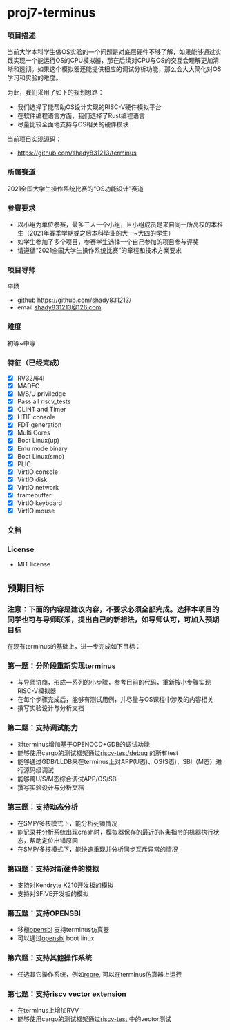 # proj7-terminus
### 项目描述
当前大学本科学生做OS实验的一个问题是对底层硬件不够了解，如果能够通过实践实现一个能运行OS的CPU模拟器，那在后续对CPU与OS的交互会理解更加清晰和透彻。如果这个模拟器还能提供相应的调试分析功能，那么会大大简化对OS学习和实验的难度。

为此，我们采用了如下的规划思路：
- 我们选择了能帮助OS设计实现的RISC-V硬件模拟平台
- 在软件编程语言方面，我们选择了Rust编程语言
- 尽量比较全面地支持与OS相关的硬件模块

当前项目实现源码：
- https://github.com/shady831213/terminus

### 所属赛道

2021全国大学生操作系统比赛的“OS功能设计”赛道

### 参赛要求
- 以小组为单位参赛，最多三人一个小组，且小组成员是来自同一所高校的本科生（2021年春季学期或之后本科毕业的大一~大四的学生）
- 如学生参加了多个项目，参赛学生选择一个自己参加的项目参与评奖
- 请遵循“2021全国大学生操作系统比赛”的章程和技术方案要求

### 项目导师

李旸
- github https://github.com/shady831213/
- email shady831213@126.com

### 难度

初等~中等

### 特征（已经完成）
- [x] RV32/64I
- [x] MADFC
- [x] M/S/U priviledge
- [x] Pass all riscv_tests
- [x] CLINT and Timer
- [x] HTIF console
- [x] FDT generation
- [x] Multi Cores
- [x] Boot Linux(up)
- [x] Emu mode binary
- [x] Boot Linux(smp)
- [x] PLIC
- [x] VirtIO console
- [x] VirtIO disk
- [x] VirtIO network
- [x] framebuffer
- [x] VirtIO keyboard
- [x] VirtIO mouse

### 文档


### License

- MIT license

## 预期目标

### 注意：下面的内容是建议内容，不要求必须全部完成。选择本项目的同学也可与导师联系，提出自己的新想法，如导师认可，可加入预期目标

在现有terminus的基础上，进一步完成如下目标：

### 第一题：分阶段重新实现terminus

- 与导师协商，形成一系列的小步骤，参考目前的代码，重新按小步骤实现RISC-V模拟器
- 在每个步骤完成后，能够有测试用例，并尽量与OS课程中涉及的内容相关
- 撰写实验设计与分析文档

### 第二题：支持调试能力

- 对terminus增加基于OPENOCD+GDB的调试功能
- 能够使用cargo的测试框架通过[riscv-test/debug](https://github.com/riscv/riscv-tests/tree/master/debug) 的所有test
- 能够通过GDB/LLDB来在terminus上对APP(U态)、OS(S态)、SBI（M态）进行源码级调试
- 能够跨U/S/M态综合调试APP/OS/SBI
- 撰写实验设计与分析文档

### 第三题：支持动态分析
- 在SMP/多核模式下，能分析死锁情况
- 能记录并分析系统出现crash时，模拟器保存的最近的N条指令的机器执行状态，帮助定位出错原因
- 在SMP/多核模式下，能快速重现并分析同步互斥异常的情况

### 第四题：支持对新硬件的模拟

- 支持对Kendryte K210开发板的模拟
- 支持对SFIVE开发板的模拟

### 第五题：支持OPENSBI
- 移植[opensbi](https://github.com/riscv/opensbi) 支持terminus仿真器
- 可以通过[opensbi](https://github.com/riscv/opensbi) boot linux

### 第六题：支持其他操作系统
- 任选其它操作系统，例如[rcore](https://github.com/rcore-os/rCore), 可以在terminus仿真器上运行

### 第七题：支持riscv vector extension
- 在terminus上增加RVV
- 能够使用cargo的测试框架通过[riscv-test](https://github.com/riscv/riscv-tests) 中的vector测试 
